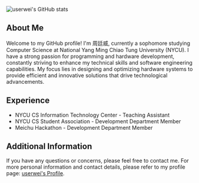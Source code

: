![userwei's GitHub stats](https://github-readme-stats.userwei.vercel.app/api?username=chou-ting-wei&show_icons=true&rank_icon=github&theme=dark&include_all_commits=true)

## About Me

Welcome to my GitHub profile! I'm 周廷威, currently a sophomore studying Computer Science at National Yang Ming Chiao Tung University (NYCU). I have a strong passion for programming and hardware development, constantly striving to enhance my technical skills and software engineering capabilities. My focus lies in designing and optimizing hardware systems to provide efficient and innovative solutions that drive technological advancements.

## Experience

* NYCU CS Information Technology Center - Teaching Assistant
* NYCU CS Student Association - Development Department Member
* Meichu Hackathon - Development Department Member

## Additional Information

If you have any questions or concerns, please feel free to contact me. For more personal information and contact details, please refer to my profile page: [userwei's Profile](https://profile.userwei.com/).
